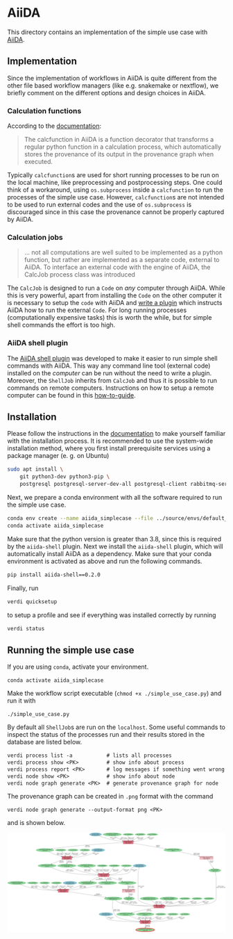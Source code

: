# AiiDA
This directory contains an implementation of the simple use case with [AiiDA](https://www.aiida.net/).

## Implementation
Since the implementation of workflows in AiiDA is quite different from the other file
based workflow managers (like e.g. snakemake or nextflow), we briefly comment on the different options
and design choices in AiiDA.

### Calculation functions
According to the [documentation](https://aiida.readthedocs.io/projects/aiida-core/en/latest/topics/calculations/concepts.html#calculation-functions): 
> The calcfunction in AiiDA is a function decorator that transforms a regular python function in a calculation process, which automatically stores the provenance of its output in the provenance graph when executed.

Typically `calcfunction`s are used for short running processes to be run on the local machine, like preprocessing and postprocessing steps.
One could think of a workaround, using `os.subprocess` inside a `calcfunction` to run the processes of the simple use case.
However, `calcfunction`s are not intended to be used to run external codes and the use of `os.subprocess` is discouraged since in this case the provenance cannot be properly captured by AiiDA.    

### Calculation jobs
> ... not all computations are well suited to be implemented as a python function, but rather are implemented as a separate code, external to AiiDA. To interface an external code with the engine of AiiDA, the CalcJob process class was introduced

The `CalcJob` is designed to run a `Code` on *any* computer through AiiDA. 
While this is very powerful, apart from installing the `Code` on the other computer it is necessary to setup the `code` with AiiDA and [write a plugin](https://aiida.readthedocs.io/projects/aiida-core/en/latest/howto/plugin_codes.html) which instructs AiiDA how to run the external `Code`.
For long running processes (computationally expensive tasks) this is worth the while, but for simple
shell commands the effort is too high.

### AiiDA shell plugin
The [AiiDA shell plugin](https://github.com/sphuber/aiida-shell) was developed to make it easier to run simple shell commands with AiiDA.
This way any command line tool (external code) installed on the *computer* can be run without the need to write a plugin.
Moreover, the `ShellJob` inherits from `CalcJob` and thus it is possible to run commands on remote computers.
Instructions on how to setup a remote computer can be found in this [how-to-guide](https://aiida.readthedocs.io/projects/aiida-core/en/latest/howto/run_codes.html#how-to-set-up-a-computer).

## Installation
Please follow the instructions in the [documentation](https://aiida.readthedocs.io/projects/aiida-core/en/latest/)
to make yourself familiar with the installation process.
It is recommended to use the system-wide installation method, where you first install prerequisite
services using a package manager (e. g. on Ubuntu)
```sh
sudo apt install \
    git python3-dev python3-pip \
    postgresql postgresql-server-dev-all postgresql-client rabbitmq-server
```
Next, we prepare a conda environment with all the software required to run the simple use case.
```sh
conda env create --name aiida_simplecase --file ../source/envs/default_env.yaml
conda activate aiida_simplecase
```
Make sure that the python version is greater than 3.8, since this is required by the `aiida-shell` plugin.
Next we install the `aiida-shell` plugin, which will automatically install AiiDA as a dependency.
Make sure that your conda environment is activated as above and run the following commands.
```sh
pip install aiida-shell==0.2.0
```
Finally, run
```sh
verdi quicksetup
```
to setup a profile and see if everything was installed correctly by running
```sh
verdi status
```

## Running the simple use case
If you are using `conda`, activate your environment.
```
conda activate aiida_simplecase
```
Make the workflow script executable (`chmod +x ./simple_use_case.py`) and run it with
```
./simple_use_case.py
```
By default all `ShellJob`s are run on the `localhost`.
Some useful commands to inspect the status of the processes run and their results stored in the database are listed below.
```
verdi process list -a           # lists all processes
verdi process show <PK>         # show info about process
verdi process report <PK>       # log messages if something went wrong
verdi node show <PK>            # show info about node
verdi node graph generate <PK>  # generate provenance graph for node
```
The provenance graph can be created in `.png` format with the command
```
verdi node graph generate --output-format png <PK>
```
and is shown below.

<center><img src="../../img/aiida_provenance_graph.png" width="800"></center>
